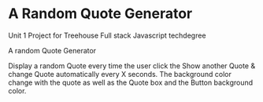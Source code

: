 # A Random Quote Generator

Unit 1 Project for Treehouse Full stack Javascript techdegree

A random Quote Generator

Display a random Quote every time the user click the Show another Quote & change Quote automatically every X seconds.
The background color change with the quote as well as the Quote box and the Button background color.
